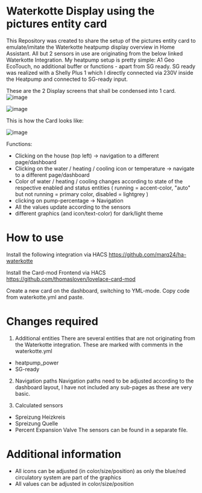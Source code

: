 # Waterkotte Display using the pictures entity card
This Repository was created to share the setup of the pictures entity card to emulate/imitate the Waterkotte heatpump display overview in Home Assistant.
All but 2 sensors in use are originating from the below linked Waterkotte Integration.
My heatpump setup is pretty simple:
A1 Geo EcoTouch, no additional buffer or functions - apart from SG ready. SG ready was realized with a Shelly Plus 1 which I directly connected via 230V inside the Heatpump and connected to SG-ready input.


These are the 2 Display screens that shall be condensed into 1 card.
![image](https://github.com/flautze/home_assistant_waterkotte/assets/6823055/677784bb-1d8d-43bc-88cb-001308e8c8ee)

![image](https://github.com/flautze/home_assistant_waterkotte/assets/6823055/752ecbf2-7376-4b63-b448-5b087a51bf6d)

This is how the Card looks like:

![image](https://github.com/flautze/home_assistant_waterkotte/assets/6823055/ec1dff76-dbaf-4a73-a44a-096327783189)

Functions:
- Clicking on the house (top left) -> navigation to a different page/dashboard
- Clicking on the water / heating / cooling icon or temperature -> navigate to a different page/dashboard
- Color of water / heating / cooling changes according to state of the respective enabled and status entities ( running = accent-color, "auto" but not running = primary color, disabled = lightgrey )
- clicking on pump-percentage -> Navigation
- All the values update according to the sensors
- different graphics (and icon/text-color) for dark/light theme

# How to use
Install the following integration via HACS
https://github.com/marq24/ha-waterkotte

Install the Card-mod Frontend via HACS
https://github.com/thomasloven/lovelace-card-mod

Create a new card on the dashboard, switching to YML-mode.
Copy code from waterkotte.yml and paste.

# Changes required
1. Additional entities
There are several entities that are not originating from the Waterkotte integration. These are marked with comments in the waterkotte.yml
- heatpump_power
- SG-ready

2. Navigation paths
Navigation paths need to be adjusted according to the dashboard layout, I have not included any sub-pages as these are very basic.

3. Calculated sensors
- Spreizung Heizkreis
- Spreizung Quelle
- Percent Expansion Valve
The sensors can be found in a separate file.

# Additional information
- All icons can be adjusted (in color/size/position) as only the blue/red circulatory system are part of the graphics
- All values can be adjusted in color/size/position
